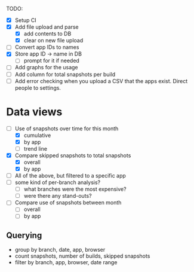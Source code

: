 TODO:

- [x] Setup CI
- [x] Add file upload and parse
  - [x] add contents to DB
  - [x] clear on new file upload
- [ ] Convert app IDs to names
- [x] Store app ID -> name in DB
  - [ ] prompt for it if needed
- [ ] Add graphs for the usage
- [ ] Add column for total snapshots per build
- [ ] Add error checking when you upload a CSV that the apps exist. Direct people to settings.
<!-- - [ ] Setup Vercel deployment -->

# Data views

- [ ] Use of snapshots over time for this month
  - [x] cumulative
  - [x] by app
  - [ ] trend line
- [x] Compare skipped snapshots to total snapshots
  - [x] overall
  - [x] by app
- [ ] All of the above, but filtered to a specific app
- [ ] some kind of per-branch analysis?
  - [ ] what branches were the most expensive?
  - [ ] were there any stand-outs?
- [ ] Compare use of snapshots between month
  - [ ] overall
  - [ ] by app

## Querying

- group by branch, date, app, browser
- count snapshots, number of builds, skipped snapshots
- filter by branch, app, browser, date range
